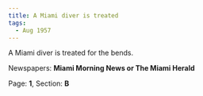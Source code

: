 ```yaml
---  
title: A Miami diver is treated  
tags:  
  - Aug 1957  
---  
```

  
A Miami diver is treated for the bends.  
  
Newspapers: **Miami Morning News or The Miami Herald**  
  
Page: **1**, Section: **B** 

